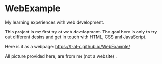 # WebExample

My learning experiences with web development.

This project is my first try at web development.
The goal here is only to try out different desins and get in touch with HTML, CSS and JavaScript.

Here is it as a webpage: https://t-al-d.github.io/WebExample/

All picture provided here, are from me (not a website) .
